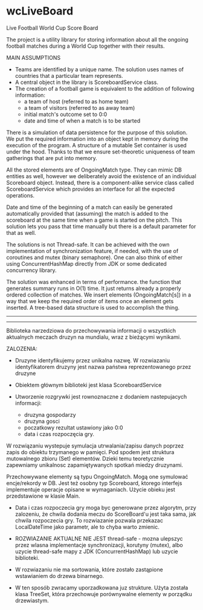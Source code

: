 # wcLiveBoard
Live Football World Cup Score Board

The project is a utility library for storing information about all the ongoing football 
matches during a World Cup together with their results.

MAIN ASSUMPTIONS
- Teams are identified by a unique name. The solution uses names of countries that a particular 
  team represents.
- A central object in the library is ScoreboardService class.
- The creation of a football game is equivalent to the addition of following information:
    - a team of host (referred to as home team)
    - a team of visitors (referred to as away team)
    - initial match's outcome set to 0:0
    - date and time of when a match is to be started

There is a simulation of data persistence for the purpose of this solution. We put the required 
information into an object kept in memory during the execution of the program. A structure of a mutable 
Set container is used under the hood. Thanks to that we ensure set-theoretic uniqueness of team gatherings 
that are put into memory.

All the stored elements are of OngoingMatch type. They can mimic DB entities as well, however we deliberately 
avoid the existence of an individual Scoreboard object. Instead, there is a component-alike service class 
called ScoreboardService which provides an interface for all the expected operations. 

Date and time of the beginning of a match can easily be generated automatically provided that (assuming)
the match is added to the scoreboard at the same time when a game is started on the pitch.
This solution lets you pass that time manually but there is a default parameter for that as well.

The solutions is not Thread-safe. It can be achieved with the own implementation of synchronization feature, 
if needed, with the use of coroutines and mutex (binary semaphore). One can also think of either using 
ConcurrentHashMap directly from JDK or some dedicated concurrency library.

The solution was enhanced in terms of performance. the function that generates summary runs in O(1) time. 
It just returns already a properly ordered collection of matches. We insert elements (OngoingMatch[s]) 
in a way that we keep the required order of items once an element gets inserted. A tree-based data structure
is used to accomplish the thing.

------------------------------------------------------------------------------------------
------------------------------------------------------------------------------------------

Biblioteka narzedziowa do przechowywania informacji o wszystkich aktualnych 
meczach druzyn na mundialu, wraz z bieżącymi wynikami.

ZALOZENIA:
- Druzyne identyfikujemy przez unikalna nazwę. W rozwiazaniu identyfikatorem druzyny jest nazwa państwa 
reprezentowanego przez druzyne

- Obiektem głównym biblioteki jest klasa ScoreboardService

- Utworzenie rozgrywki jest rownoznaczne z dodaniem nastepujacych informacji:
    - druzyna gospodarzy
    - druzyna gosci
    - poczatkowy rezultat ustawiony jako 0:0
    - data i czas rozpoczęcia gry.

W rozwiązaniu wystepuje symulacja utrwalania/zapisu danych poprzez zapis do obiektu trzymanego w pamięci. 
Pod spodem jest struktura mutowalnego zbioru (Set) elementów. Dzieki temu teoretycznie zapewniamy unikalnosc 
zapamiętywanych spotkań miedzy druzynami. 

Przechowywane elementy są typu OngoingMatch. Mogą one symulować encje/rekordy
w DB. Jest też osobny typ Scoreboard, ktorego interfejs implementuje operacje 
opisane w wymaganiach. Użycie obieku jest przedstawione w klasie Main.

- Data i czas rozpoczecia gry moga byc generowane przez algorytm, przy zalozeniu, że chwila dodania meczu 
do ScoreBoard'u jest taka sama, jak chwila rozpoczecia gry. 
To rozwiazanie pozwala przekazac LocalDateTime jako parametr, ale to chyba warto zmienic.

- ROZWIAZANIE AKTUALNE NIE JEST thread-safe - mozna ulepszyc przez wlasna implementacje synchronizacji, 
korutyny (mutex), albo uzycie thread-safe mapy z JDK (ConcurrentHashMap) lub uzycie biblioteki.

- W rozwiazaniu nie ma sortowania, które zostało zastąpione wstawianiem do drzewa binarnego. 
- W ten sposób zwracamy uporzadkowana juz strukture. Użyta została klasa TreeSet, która przechowuje 
porównywalne elementy w porządku drzewiastym.
 






